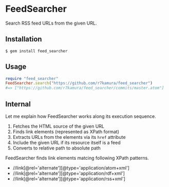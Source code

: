 # FeedSearcher
Search RSS feed URLs from the given URL.


## Installation
```
$ gem install feed_searcher
```


## Usage
```ruby
require "feed_searcher"
FeedSearcher.search("https://github.com/r7kamura/feed_searcher")
#=> ["https://github.com/r7kamura/feed_searcher/commits/master.atom"]
```


## Internal
Let me explain how FeedSearcher works along its execution sequence.

1. Fetches the HTML source of the given URL
2. Finds link elements (represented as XPath format)
3. Extracts URLs from the elements via its `href` attribute
4. Include the given URL if its resource itself is a feed
5. Converts to relative path to absolute path

FeedSearcher finds link elements matcing following XPath patterns.

* //link[@rel='alternate'][@type='application/atom+xml']
* //link[@rel='alternate'][@type='application/rdf+xml']
* //link[@rel='alternate'][@type='application/rss+xml']
